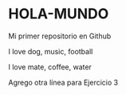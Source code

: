 # HOLA-MUNDO

Mi primer repositorio en Github

I love dog, music, football

I love mate, coffee, water

Agrego otra línea para Ejercicio 3

